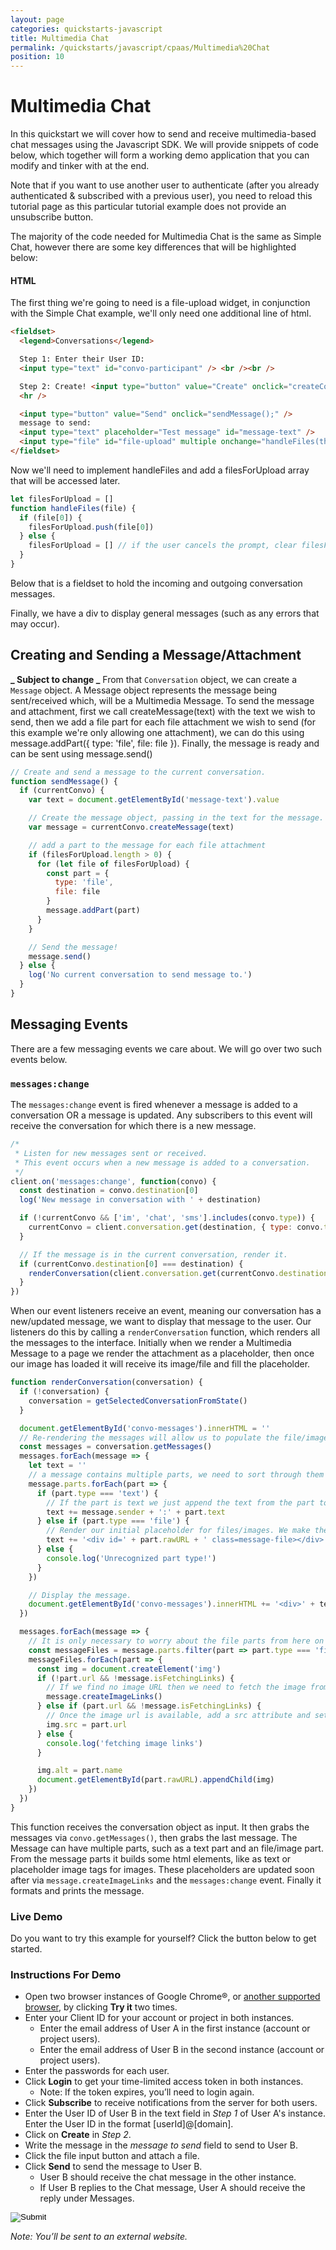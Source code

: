 ```yaml
---
layout: page
categories: quickstarts-javascript
title: Multimedia Chat
permalink: /quickstarts/javascript/cpaas/Multimedia%20Chat
position: 10
---
```


# Multimedia Chat

In this quickstart we will cover how to send and receive multimedia-based chat messages using the Javascript SDK. We will provide snippets of code below, which together will form a working demo application that you can modify and tinker with at the end.

Note that if you want to use another user to authenticate (after you already authenticated & subscribed with a previous user), you need to reload this tutorial page as this particular tutorial example does not provide an unsubscribe button.

The majority of the code needed for Multimedia Chat is the same as Simple Chat, however there are some key differences that will be highlighted below:

#### HTML

The first thing we're going to need is a file-upload widget, in conjunction with the Simple Chat example, we'll only need one additional line of html.

```html
<fieldset>
  <legend>Conversations</legend>

  Step 1: Enter their User ID:
  <input type="text" id="convo-participant" /> <br /><br />

  Step 2: Create! <input type="button" value="Create" onclick="createConvo();" /> <br />
  <hr />

  <input type="button" value="Send" onclick="sendMessage();" />
  message to send:
  <input type="text" placeholder="Test message" id="message-text" />
  <input type="file" id="file-upload" multiple onchange="handleFiles(this.files)" value="Upload File" />
</fieldset>
```

Now we'll need to implement handleFiles and add a filesForUpload array that will be accessed later.

```javascript
let filesForUpload = []
function handleFiles(file) {
  if (file[0]) {
    filesForUpload.push(file[0])
  } else {
    filesForUpload = [] // if the user cancels the prompt, clear filesForUpload
  }
}
```

Below that is a fieldset to hold the incoming and outgoing conversation messages.

Finally, we have a div to display general messages (such as any errors that may occur).

## Creating and Sending a Message/Attachment

**_ Subject to change _**
From that `Conversation` object, we can create a `Message` object. A Message object represents the message being sent/received which, will be a Multimedia Message. To send the message and attachment, first we call createMessage(text) with the text we wish to send, then we add a file part for each file attachment we wish to send (for this example we're only allowing one attachment), we can do this using message.addPart({ type: 'file', file: file }). Finally, the message is ready and can be sent using message.send()

```javascript
// Create and send a message to the current conversation.
function sendMessage() {
  if (currentConvo) {
    var text = document.getElementById('message-text').value

    // Create the message object, passing in the text for the message.
    var message = currentConvo.createMessage(text)

    // add a part to the message for each file attachment
    if (filesForUpload.length > 0) {
      for (let file of filesForUpload) {
        const part = {
          type: 'file',
          file: file
        }
        message.addPart(part)
      }
    }

    // Send the message!
    message.send()
  } else {
    log('No current conversation to send message to.')
  }
}
```

## Messaging Events

There are a few messaging events we care about. We will go over two such events below.

### `messages:change`

The `messages:change` event is fired whenever a message is added to a conversation OR a message is updated. Any subscribers to this event will receive the conversation for which there is a new message.

```javascript
/*
 * Listen for new messages sent or received.
 * This event occurs when a new message is added to a conversation.
 */
client.on('messages:change', function(convo) {
  const destination = convo.destination[0]
  log('New message in conversation with ' + destination)

  if (!currentConvo && ['im', 'chat', 'sms'].includes(convo.type)) {
    currentConvo = client.conversation.get(destination, { type: convo.type })
  }

  // If the message is in the current conversation, render it.
  if (currentConvo.destination[0] === destination) {
    renderConversation(client.conversation.get(currentConvo.destination, { type: convo.type }))
  }
})
```

When our event listeners receive an event, meaning our conversation has a new/updated message, we want to display that message to the user. Our listeners do this by calling a `renderConversation` function, which renders all the messages to the interface. Initially when we render a Multimedia Message to a page we render the attachment as a placeholder, then once our image has loaded it will receive its image/file and fill the placeholder.

```javascript
function renderConversation(conversation) {
  if (!conversation) {
    conversation = getSelectedConversationFromState()
  }

  document.getElementById('convo-messages').innerHTML = ''
  // Re-rendering the messages will allow us to populate the file/image placeholder
  const messages = conversation.getMessages()
  messages.forEach(message => {
    let text = ''
    // a message contains multiple parts, we need to sort through them and act accordingly
    message.parts.forEach(part => {
      if (part.type === 'text') {
        // If the part is text we just append the text from the part to the interface
        text += message.sender + ':' + part.text
      } else if (part.type === 'file') {
        // Render our initial placeholder for files/images. We make the id = part.url for easy lookups later
        text += '<div id=' + part.rawURL + ' class=message-file></div>'
      } else {
        console.log('Unrecognized part type!')
      }
    })

    // Display the message.
    document.getElementById('convo-messages').innerHTML += '<div>' + text + '</div>'
  })

  messages.forEach(message => {
    // It is only necessary to worry about the file parts from here on
    const messageFiles = message.parts.filter(part => part.type === 'file')
    messageFiles.forEach(part => {
      const img = document.createElement('img')
      if (!part.url && !message.isFetchingLinks) {
        // If we find no image URL then we need to fetch the image from the API
        message.createImageLinks()
      } else if (part.url && !message.isFetchingLinks) {
        // Once the image url is available, add a src attribute and set it to the URL
        img.src = part.url
      } else {
        console.log('fetching image links')
      }

      img.alt = part.name
      document.getElementById(part.rawURL).appendChild(img)
    })
  })
}
```

This function receives the conversation object as input. It then grabs the messages via `convo.getMessages()`, then grabs the last message. The Message can have multiple parts, such as a text part and an file/image part. From the message parts it builds some html elements, like as text or placeholder image tags for images. These placeholders are updated soon after via `message.createImageLinks` and the `messages:change` event. Finally it formats and prints the message.

### Live Demo

Do you want to try this example for yourself? Click the button below to get started.

### Instructions For Demo

- Open two browser instances of Google Chrome®, or [another supported browser](get-started), by clicking **Try it** two times.
- Enter your Client ID for your account or project in both instances.
  - Enter the email address of User A in the first instance (account or project users).
  - Enter the email address of User B in the second instance (account or project users).
- Enter the passwords for each user.
- Click **Login** to get your time-limited access token in both instances.
  - Note: If the token expires, you’ll need to login again.
- Click **Subscribe** to receive notifications from the server for both users.
- Enter the User ID of User B in the text field in _Step 1_ of User A's instance. Enter the User ID in the format [userId]@[domain].
- Click on **Create** in _Step 2_.
- Write the message in the _message to send_ field to send to User B.
- Click the file input button and attach a file.
- Click **Send** to send the message to User B.
  - User B should receive the chat message in the other instance.
  - If User B replies to the Chat message, User A should receive the reply under Messages.

<form action="https://codepen.io/pen/define" method="POST" target="_blank" class="codepen-form"><input type="hidden" name="data" value=' {&quot;js&quot;:&quot;/**\n * Javascript SDK Multimedia Chat Demo\n */\n\nconst client = Kandy.create({\n  subscription: {\n    expires: 3600\n  },\n  // Required: Server connection configs.\n  authentication: {\n    // Required: Server connection configs.\n    server: {\n      base: &apos;$KANDYFQDN$&apos;\n    },\n    clientCorrelator: &apos;sampleCorrelator&apos;\n  }\n})\n\nconst cpaasAuthUrl = &apos;https://$KANDYFQDN$/cpaas/auth/v1/token&apos;\n\n/**\n * Creates a form body from an dictionary\n */\nfunction createFormBody(paramsObject) {\n  const keyValuePairs = Object.entries(paramsObject).map(\n    ([key, value]) => encodeURIComponent(key) + &apos;=&apos; + encodeURIComponent(value)\n  )\n  return keyValuePairs.join(&apos;&&apos;)\n}\n/**\n * Gets the tokens necessary for authentication to $KANDY$\n */\nasync function getTokens({ clientId, username, password }) {\n  const formBody = createFormBody({\n    client_id: clientId,\n    username,\n    password,\n    grant_type: &apos;password&apos;,\n    scope: &apos;openid&apos;\n  })\n\n  // POST a request to create a new authentication access token.\n  const fetchResult = await fetch(cpaasAuthUrl, {\n    method: &apos;POST&apos;,\n    headers: {\n      &apos;Content-Type&apos;: &apos;application/x-www-form-urlencoded&apos;\n    },\n    body: formBody\n  })\n\n  // Parse the result of the fetch as a JSON format.\n  const data = await fetchResult.json()\n\n  return { accessToken: data.access_token, idToken: data.id_token, expiresIn: data.expires_in }\n}\n\nasync function login() {\n  const clientId = document.getElementById(&apos;clientId&apos;).value\n  const userEmail = document.getElementById(&apos;userEmail&apos;).value\n  const password = document.getElementById(&apos;password&apos;).value\n\n  try {\n    const { accessToken, idToken, expiresIn } = await getTokens({ clientId, username: userEmail, password })\n    client.setTokens({ accessToken, idToken })\n    log(&apos;Successfully logged in as &apos; + userEmail + &apos;. Your access token will expire in &apos; + expiresIn / 60 + &apos; minutes&apos;)\n  } catch (error) {\n    log(&apos;Error: Failed to get authentication tokens. Error: &apos; + error)\n  }\n}\n\nfunction subscribe() {\n  const services = [&apos;chat&apos;]\n  const subscriptionType = &apos;websocket&apos;\n  client.services.subscribe(services, subscriptionType)\n}\n\nclient.on(&apos;subscription:change&apos;, function() {\n  if (\n    client.services.getSubscriptions().isPending === false &&\n    client.services.getSubscriptions().subscribed.length > 0\n  ) {\n    log(&apos;Successfully subscribed&apos;)\n  }\n})\n\nclient.on(&apos;subscription:error&apos;, function(params) {\n  log(&apos;Unable to subscribe. Error: &apos; + params.error.message)\n})\n\nlet filesForUpload = []\nfunction handleFiles(file) {\n  if (file[0]) {\n    filesForUpload.push(file[0])\n  } else {\n    filesForUpload = [] // if the user cancels the prompt, clear filesForUpload\n  }\n}\n\n// Utility function for appending messages to the message div.\nfunction log(message) {\n  // Wrap message in textNode to guarantee that it is a string\n  // https://stackoverflow.com/questions/476821/is-a-dom-text-node-guaranteed-to-not-be-interpreted-as-html\n  const textNode = document.createTextNode(message)\n  const divContainer = document.createElement(&apos;div&apos;)\n  divContainer.appendChild(textNode)\n  document.getElementById(&apos;messages&apos;).appendChild(divContainer)\n}\n\n/*\n *  Multimedia Chat functionality.\n */\n\n// We will only track one conversation in this demo.\nvar currentConvo\n\n// Create a new conversation with another user.\nfunction createConvo() {\n  const participant = document.getElementById(&apos;convo-participant&apos;).value\n\n  // Pass in the full username of a user to create a conversation with them.\n  currentConvo = client.conversation.create([participant], { type: &apos;chat&apos; })\n\n  log(&apos;Conversation created with: &apos; + participant)\n}\n\n// Create and send a message to the current conversation.\nfunction sendMessage() {\n  if (currentConvo) {\n    var text = document.getElementById(&apos;message-text&apos;).value\n\n    // Create the message object, passing in the text for the message.\n    var message = currentConvo.createMessage(text)\n\n    // add a part to the message for each file attachment\n    if (filesForUpload.length > 0) {\n      for (let file of filesForUpload) {\n        const part = {\n          type: &apos;file&apos;,\n          file: file\n        }\n        message.addPart(part)\n      }\n    }\n\n    // Send the message!\n    message.send()\n  } else {\n    log(&apos;No current conversation to send message to.&apos;)\n  }\n}\n\n/*\n * Listen for new messages sent or received.\n * This event occurs when a new message is added to a conversation.\n */\nclient.on(&apos;messages:change&apos;, function(convo) {\n  const destination = convo.destination[0]\n  log(&apos;New message in conversation with &apos; + destination)\n\n  if (!currentConvo && [&apos;im&apos;, &apos;chat&apos;, &apos;sms&apos;].includes(convo.type)) {\n    currentConvo = client.conversation.get(destination, { type: convo.type })\n  }\n\n  // If the message is in the current conversation, render it.\n  if (currentConvo.destination[0] === destination) {\n    renderConversation(client.conversation.get(currentConvo.destination, { type: convo.type }))\n  }\n})\n\nfunction renderConversation(conversation) {\n  if (!conversation) {\n    conversation = getSelectedConversationFromState()\n  }\n\n  document.getElementById(&apos;convo-messages&apos;).innerHTML = &apos;&apos;\n  // Re-rendering the messages will allow us to populate the file/image placeholder\n  const messages = conversation.getMessages()\n  messages.forEach(message => {\n    let text = &apos;&apos;\n    // a message contains multiple parts, we need to sort through them and act accordingly\n    message.parts.forEach(part => {\n      if (part.type === &apos;text&apos;) {\n        // If the part is text we just append the text from the part to the interface\n        text += message.sender + &apos;:&apos; + part.text\n      } else if (part.type === &apos;file&apos;) {\n        // Render our initial placeholder for files/images. We make the id = part.url for easy lookups later\n        text += &apos;<div id=&apos; + part.rawURL + &apos; class=message-file></div>&apos;\n      } else {\n        console.log(&apos;Unrecognized part type!&apos;)\n      }\n    })\n\n    // Display the message.\n    document.getElementById(&apos;convo-messages&apos;).innerHTML += &apos;<div>&apos; + text + &apos;</div>&apos;\n  })\n\n  messages.forEach(message => {\n    // It is only necessary to worry about the file parts from here on\n    const messageFiles = message.parts.filter(part => part.type === &apos;file&apos;)\n    messageFiles.forEach(part => {\n      const img = document.createElement(&apos;img&apos;)\n      if (!part.url && !message.isFetchingLinks) {\n        // If we find no image URL then we need to fetch the image from the API\n        message.createImageLinks()\n      } else if (part.url && !message.isFetchingLinks) {\n        // Once the image url is available, add a src attribute and set it to the URL\n        img.src = part.url\n      } else {\n        console.log(&apos;fetching image links&apos;)\n      }\n\n      img.alt = part.name\n      document.getElementById(part.rawURL).appendChild(img)\n    })\n  })\n}\n\n&quot;,&quot;html&quot;:&quot;<fieldset>\n  <legend>Authenticate using your account information</legend>\n  Client ID: <input type=\&quot;text\&quot; id=\&quot;clientId\&quot; /> Email\n  <input type=\&quot;text\&quot; id=\&quot;userEmail\&quot; placeholder=\&quot;Email\&quot; /> Password: <input type=\&quot;password\&quot; id=\&quot;password\&quot; />\n  <input type=\&quot;button\&quot; value=\&quot;Login\&quot; onclick=\&quot;login();\&quot; />\n</fieldset>\n<fieldset>\n  <legend>Subscribe to Chat Service on Websocket Channel</legend>\n  <input type=\&quot;button\&quot; value=\&quot;Subscribe\&quot; onclick=\&quot;subscribe();\&quot; />\n</fieldset>\n\n<fieldset>\n  <legend>Conversations</legend>\n\n  Step 1: Enter their User ID:\n  <input type=\&quot;text\&quot; id=\&quot;convo-participant\&quot; /> <br /><br />\n\n  Step 2: Create! <input type=\&quot;button\&quot; value=\&quot;Create\&quot; onclick=\&quot;createConvo();\&quot; /> <br />\n  <hr />\n\n  <input type=\&quot;button\&quot; value=\&quot;Send\&quot; onclick=\&quot;sendMessage();\&quot; />\n  message to send:\n  <input type=\&quot;text\&quot; placeholder=\&quot;Test message\&quot; id=\&quot;message-text\&quot; />\n  <input type=\&quot;file\&quot; id=\&quot;file-upload\&quot; multiple onchange=\&quot;handleFiles(this.files)\&quot; value=\&quot;Upload File\&quot; />\n</fieldset>\n\n<fieldset>\n  <legend>Messages</legend>\n  <div id=\&quot;convo-messages\&quot;></div>\n</fieldset>\n\n<div id=\&quot;messages\&quot;></div>\n\n&quot;,&quot;css&quot;:&quot;&quot;,&quot;title&quot;:&quot;Javascript SDK Multimedia Chat Demo&quot;,&quot;editors&quot;:&quot;101&quot;,&quot;js_external&quot;:&quot;https://cdn.jsdelivr.net/gh/Kandy-IO/kandy-cpaas-js-sdk@405/dist/kandy.js&quot;} '><input type="image" src="./TryItOn-CodePen.png"></form>

_Note: You’ll be sent to an external website._


